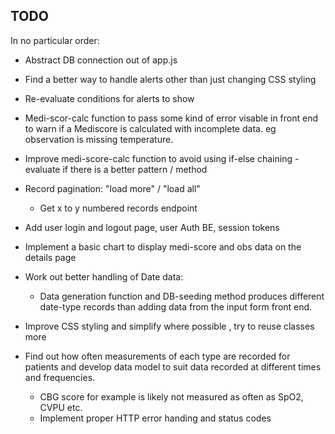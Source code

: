 ## TODO

In no particular order:

- Abstract DB connection out of app.js
- Find a better way to handle alerts other than just changing CSS styling
- Re-evaluate conditions for alerts to show

- Medi-scor-calc function to pass some kind of error visable in front end to warn if a Mediscore is calculated with incomplete data. eg observation is missing temperature.

- Improve medi-score-calc function to avoid using if-else chaining - evaluate if there is a better pattern / method

- Record pagination: "load more" / "load all"
  - Get x to y numbered records endpoint
- Add user login and logout page, user Auth BE, session tokens
- Implement a basic chart to display medi-score and obs data on the details page
- Work out better handling of Date data:
  - Data generation function and DB-seeding method produces different date-type records than adding data from the input form front end.
- Improve CSS styling and simplify where possible , try to reuse classes more
- Find out how often measurements of each type are recorded for patients and develop data model to suit data recorded at different times and frequencies.
  - CBG score for example is likely not measured as often as SpO2, CVPU etc.
  - Implement proper HTTP error handing and status codes
